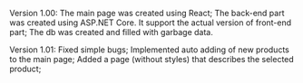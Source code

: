 Version 1.00:
The main page was created using React;
The back-end part was created using ASP.NET Core. It support the actual version of front-end part;
The db was created and filled with garbage data. 

Version 1.01:
Fixed simple bugs;
Implemented auto adding of new products to the main page;
Added a page (without styles) that describes the selected product;